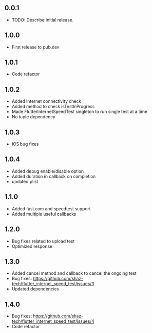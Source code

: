 ## 0.0.1

* TODO: Describe initial release.

## 1.0.0

* First release to pub.dev

## 1.0.1

* Code refactor

## 1.0.2

* Added internet connectivity check
* Added method to check isTestInProgress
* Made FlutterInternetSpeedTest singleton to run single test at a time
* No tuple dependency

## 1.0.3

* iOS bug fixes

## 1.0.4

* Added debug enable/disable option
* Added duration in callback on completion
* updated plist

## 1.1.0

* Added fast.com and speedtest support
* Added multiple useful callbacks

## 1.2.0

* Bug fixes related to upload test
* Optimized response

## 1.3.0

* Added cancel method and callback to cancel the ongoing test
* Bug fixes: https://github.com/shaz-tech/flutter_internet_speed_test/issues/3
* Updated dependencies

## 1.4.0

* Bug fixes: https://github.com/shaz-tech/flutter_internet_speed_test/issues/4
* Code refactor